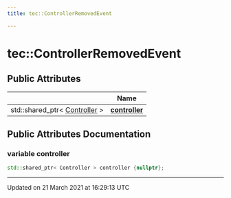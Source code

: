 ```yaml
---
title: tec::ControllerRemovedEvent

---
```


# tec::ControllerRemovedEvent



## Public Attributes

|                | Name           |
| -------------- | -------------- |
| std::shared_ptr< [Controller](/engine/Classes/structtec_1_1_controller/) > | **[controller](/engine/Classes/structtec_1_1_controller_removed_event/#variable-controller)**  |

## Public Attributes Documentation

### variable controller

```cpp
std::shared_ptr< Controller > controller {nullptr};
```


-------------------------------

Updated on 21 March 2021 at 16:29:13 UTC